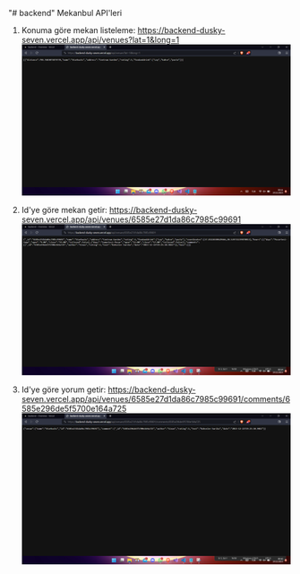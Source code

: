 "# backend" 
Mekanbul API'leri

1. Konuma göre mekan listeleme: https://backend-dusky-seven.vercel.app/api/venues?lat=1&long=1
![kommekan](konummekan.png)

2. Id'ye göre mekan getir: https://backend-dusky-seven.vercel.app/api/venues/6585e27d1da86c7985c99691
![idmekan](idmekan.png)

3. Id'ye göre yorum getir: https://backend-dusky-seven.vercel.app/api/venues/6585e27d1da86c7985c99691/comments/6585e296de5f5700e164a725
![idyorum](idyorum.png)
